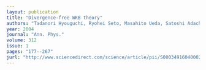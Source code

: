 ```yaml
---
layout: publication
title: "Divergence-free WKB theory"
authors: "Tadanori Hyouguchi, Ryohei Seto, Masahito Ueda, Satoshi Adachi"
year: 2004
journal: "Ann. Phys."
volume: 312
issue: 1
pages: "177--267"
jurl: "http://www.sciencedirect.com/science/article/pii/S0003491604000259"
---
```

